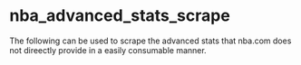 # nba_advanced_stats_scrape

The following can be used to scrape the advanced stats that nba.com does not direectly provide in a easily consumable manner. 
